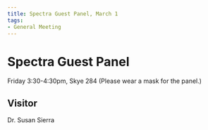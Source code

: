 ```yaml
---
title: Spectra Guest Panel, March 1
tags:
- General Meeting
---
```


# Spectra Guest Panel
Friday 3:30-4:30pm, Skye 284
(Please wear a mask for the panel.)

## Visitor
Dr. Susan Sierra
